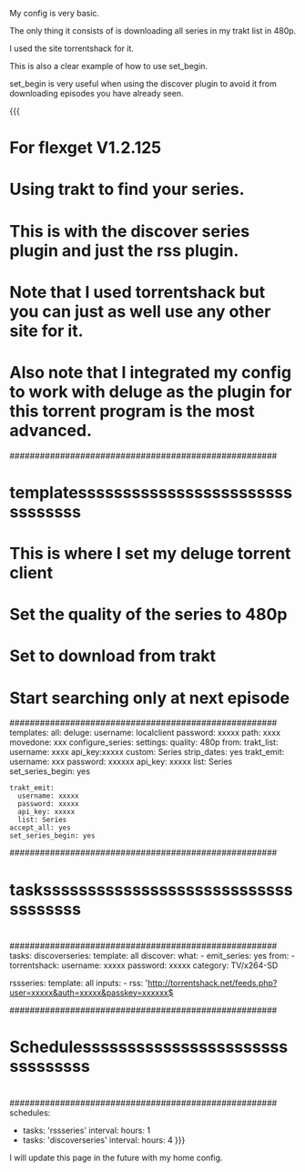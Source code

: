 My config is very basic.

The only thing it consists of is downloading all series in my trakt list in 480p.

I used the site torrentshack for it.


This is also a clear example of how to use set_begin.

set_begin is very useful when using the discover plugin to avoid it from downloading episodes you have already seen.


{{{
# For flexget V1.2.125
# Using trakt to find your series.
# This is with the discover series plugin and just the rss plugin.
# Note that I used torrentshack but you can just as well use any other site for it.
# Also note that I integrated my config to work with deluge as the plugin for this torrent program is the most advanced.
#####################################################
#                                                   #
# templatessssssssssssssssssssssssssssssss          #
#                                                   #
# This is where I set my deluge torrent client
# Set the quality of the series to 480p
# Set to download from trakt
# Start searching only at next episode
#####################################################
templates:
  all:
    deluge:
      username: localclient
      password: xxxxx
      path: xxxx
      movedone: xxx
    configure_series:
      settings:
        quality: 480p
      from:
        trakt_list:
          username: xxxx
          api_key:xxxxx
          custom: Series
          strip_dates: yes
    trakt_emit:
      username: xxx
      password: xxxxxx
      api_key: xxxxx
      list: Series
    set_series_begin: yes

    trakt_emit:
      username: xxxxx
      password: xxxxx
      api_key: xxxxx
      list: Series
    accept_all: yes
    set_series_begin: yes

#####################################################
#                                                   #
# taskssssssssssssssssssssssssssssssssssss          #
#                                                   #
#####################################################
tasks:
  discoverseries:
    template: all
    discover:
      what:
        - emit_series: yes
      from:
        - torrentshack:
            username: xxxxx
            password: xxxxx
            category: TV/x264-SD

  rssseries:
    template: all
    inputs:
      - rss: 'http://torrentshack.net/feeds.php?user=xxxxx&auth=xxxxx&passkey=xxxxxx$


#####################################################
#                                                   #
# Schedulessssssssssssssssssssssssssssssss          #
#                                                   #
#####################################################
schedules:
  - tasks: 'rssseries'
    interval:
      hours: 1
  - tasks: 'discoverseries'
    interval:
      hours: 4
}}}

I will update this page in the future with my home config.